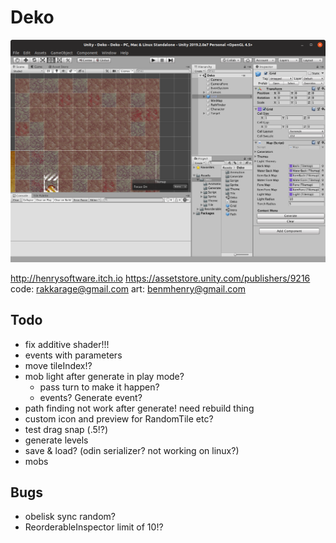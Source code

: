 # Deko

![Deko Dungeon Generator](Screenshot.png)

<http://henrysoftware.itch.io>
<https://assetstore.unity.com/publishers/9216>
code: rakkarage@gmail.com
art: benmhenry@gmail.com

## Todo

- fix additive shader!!!
- events with parameters
- move tileIndex!?
- mob light after generate in play mode?
  - pass turn to make it happen?
  - events? Generate event?
- path finding not work after generate! need rebuild thing
- custom icon and preview for RandomTile etc?
- test drag snap (.5!?)
- generate levels
- save & load? (odin serializer? not working on linux?)
- mobs

## Bugs

- obelisk sync random?
- ReorderableInspector limit of 10!?
